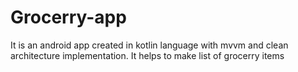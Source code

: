# Grocerry-app

It is an android app created in kotlin language with mvvm and clean architecture implementation.
It helps to make list of grocerry items
